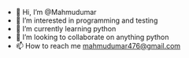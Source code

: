 - 👋 Hi, I’m @Mahmudumar
- 👀 I’m interested in programming and testing
- 🌱 I’m currently learning python
- 💞️ I’m looking to collaborate on anything python
- 📫 How to reach me mahmudumar476@gmail.com

<!---
Mahmudumar/Mahmudumar is a ✨ special ✨ repository because its `README.md` (this file) appears on your GitHub profile.
You can click the Preview link to take a look at your changes.
--->
